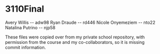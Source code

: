 # 3110Final
Avery Willis -- adw98
Ryan Draude -- rd446
Nicole Onyemeziem -- nto22
Natalina Putrino -- njp58

These files were copied over from my private school repository, with permission from the course and my co-collaborators, so it is missing commit information.
